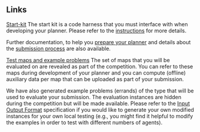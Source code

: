 ## Links

[Start-kit](https://github.com/MAPF-Competition/Start-Kit)
The start kit is a code harness that you must interface with when developing your planner. Please refer to the [instructions](https://github.com/MAPF-Competition/Start-Kit/blob/main/README.md) for more details.

Further documentation, to help you [prepare your planner](https://github.com/MAPF-Competition/Start-Kit/blob/main/Prepare_Your_Planner.md) and details about the [submission process](https://github.com/MAPF-Competition/Start-Kit/blob/main/Submission_Instruction.md) are also available.

[Test maps and example problems](https://github.com/MAPF-Competition/Start-Kit/tree/main/example_problems)
The set of maps that you will be evaluated on are revealed as part of the competition. You can refer to these maps during development of your planner and you can compute (offline) auxiliary data per map that can be uploaded as part of your submission. 

We have also generated example problems (errands) of the type that will be used to evaluate your submission. The evaluation instances are hidden during the competition but will be made available. Please refer to the [Input Output Format](https://github.com/MAPF-Competition/Start-Kit/blob/main/Input_Output_Format.md) specification if you would like to generate your own modified instances for your own local testing (e.g., you might find it helpful to modify the examples in order to test with different numbers of agents).
